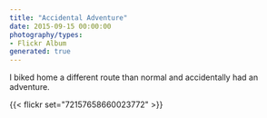 ```yaml
---
title: "Accidental Adventure"
date: 2015-09-15 00:00:00
photography/types:
- Flickr Album
generated: true
---
```

I biked home a different route than normal and accidentally had an adventure.

{{< flickr set="72157658660023772" >}}
